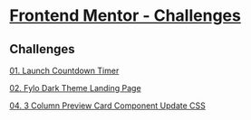 # [Frontend Mentor - Challenges](https://www.frontendmentor.io/solutions)

## Challenges
[01. Launch Countdown Timer](https://launch-countdown-timer-jet.vercel.app/)

[02. Fylo Dark Theme Landing Page](https://fylo-dark-theme-fawn.vercel.app/)

[04. 3 Column Preview Card Component Update CSS](https://3-column-preview-eta.vercel.app/)

